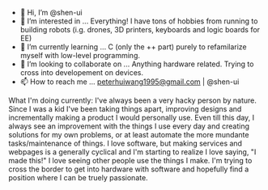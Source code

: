 - 👋 Hi, I’m @shen-ui
- 👀 I’m interested in ... Everything! I have tons of hobbies from running to building robots (i.g. drones, 3D printers, keyboards and logic boards for EE)
- 🌱 I’m currently learning ... C (only the ++ part) purely to refamilarize myself with low-level programming.
- 💞️ I’m looking to collaborate on ... Anything hardware related. Trying to cross into developement on devices.
- 📫 How to reach me ... peterhuiwang1995@gmail.com | @shen-ui


What I'm doing currently:
I've always been a very hacky person by nature. Since I was a kid I've been taking things apart, improving designs and incrementally making a product I would personally use. Even till this day, I always see an improvement with the things I use every day and creating solutions for my own problems, or at least automate the more mundante tasks/maintenance of things. I love software, but making services and webpages is a generally cyclical and I'm starting to realize I love saying, "I made this!" I love seeing other people use the things I make. I'm trying to cross the border to get into hardware with software and hopefully find a position where I can be truely passionate.

